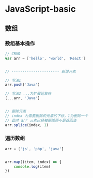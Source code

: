 

# JavaScript-basic

## 数组

### 数组基本操作

```javascript
// CRUD 
var arr = ['hello', 'world', 'React']


// ---------------------- 新增元素

// 写法1
arr.push('Java')

// 写法2 ...为扩展运算符
[...arr, 'Java']


// 删除元素
// index 为需要删除的元素的下标，1为删除一个
// 此时 arr 元素已经被删除而不是返回值
arr.splice(index, 1)
```



### 遍历数组

```javascript
arr = ['js', 'php', 'java']


arr.map((item, index) => {
    console.log(item)
})
```





